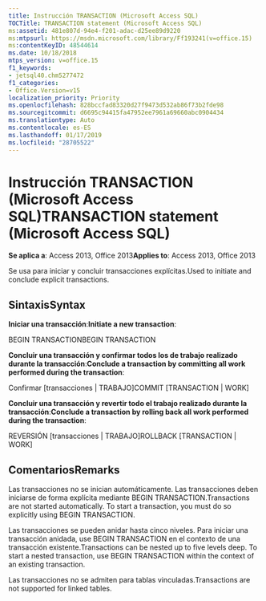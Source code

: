 ```yaml
---
title: Instrucción TRANSACTION (Microsoft Access SQL)
TOCTitle: TRANSACTION statement (Microsoft Access SQL)
ms:assetid: 481e807d-94e4-f201-adac-d25ee89d9220
ms:mtpsurl: https://msdn.microsoft.com/library/Ff193241(v=office.15)
ms:contentKeyID: 48544614
ms.date: 10/18/2018
mtps_version: v=office.15
f1_keywords:
- jetsql40.chm5277472
f1_categories:
- Office.Version=v15
localization_priority: Priority
ms.openlocfilehash: 828bccfad83320d27f9473d532ab86f73b2fde98
ms.sourcegitcommit: d6695c94415fa47952ee7961a69660abc0904434
ms.translationtype: Auto
ms.contentlocale: es-ES
ms.lasthandoff: 01/17/2019
ms.locfileid: "28705522"
---
```

# <a name="transaction-statement-microsoft-access-sql"></a><span data-ttu-id="a6663-102">Instrucción TRANSACTION (Microsoft Access SQL)</span><span class="sxs-lookup"><span data-stu-id="a6663-102">TRANSACTION statement (Microsoft Access SQL)</span></span>

<span data-ttu-id="a6663-103">**Se aplica a**: Access 2013, Office 2013</span><span class="sxs-lookup"><span data-stu-id="a6663-103">**Applies to**: Access 2013, Office 2013</span></span>

<span data-ttu-id="a6663-104">Se usa para iniciar y concluir transacciones explícitas.</span><span class="sxs-lookup"><span data-stu-id="a6663-104">Used to initiate and conclude explicit transactions.</span></span>

## <a name="syntax"></a><span data-ttu-id="a6663-105">Sintaxis</span><span class="sxs-lookup"><span data-stu-id="a6663-105">Syntax</span></span>

<span data-ttu-id="a6663-106">**Iniciar una transacción**:</span><span class="sxs-lookup"><span data-stu-id="a6663-106">**Initiate a new transaction**:</span></span>

<span data-ttu-id="a6663-107">BEGIN TRANSACTION</span><span class="sxs-lookup"><span data-stu-id="a6663-107">BEGIN TRANSACTION</span></span>

<span data-ttu-id="a6663-108">**Concluir una transacción y confirmar todos los de trabajo realizado durante la transacción**:</span><span class="sxs-lookup"><span data-stu-id="a6663-108">**Conclude a transaction by committing all work performed during the transaction**:</span></span>

<span data-ttu-id="a6663-109">Confirmar \[transacciones | TRABAJO\]</span><span class="sxs-lookup"><span data-stu-id="a6663-109">COMMIT \[TRANSACTION | WORK\]</span></span>

<span data-ttu-id="a6663-110">**Concluir una transacción y revertir todo el trabajo realizado durante la transacción**:</span><span class="sxs-lookup"><span data-stu-id="a6663-110">**Conclude a transaction by rolling back all work performed during the transaction**:</span></span>

<span data-ttu-id="a6663-111">REVERSIÓN \[transacciones | TRABAJO\]</span><span class="sxs-lookup"><span data-stu-id="a6663-111">ROLLBACK \[TRANSACTION | WORK\]</span></span>

## <a name="remarks"></a><span data-ttu-id="a6663-112">Comentarios</span><span class="sxs-lookup"><span data-stu-id="a6663-112">Remarks</span></span>

<span data-ttu-id="a6663-p101">Las transacciones no se inician automáticamente. Las transacciones deben iniciarse de forma explícita mediante BEGIN TRANSACTION.</span><span class="sxs-lookup"><span data-stu-id="a6663-p101">Transactions are not started automatically. To start a transaction, you must do so explicitly using BEGIN TRANSACTION.</span></span>

<span data-ttu-id="a6663-p102">Las transacciones se pueden anidar hasta cinco niveles. Para iniciar una transacción anidada, use BEGIN TRANSACTION en el contexto de una transacción existente.</span><span class="sxs-lookup"><span data-stu-id="a6663-p102">Transactions can be nested up to five levels deep. To start a nested transaction, use BEGIN TRANSACTION within the context of an existing transaction.</span></span>

<span data-ttu-id="a6663-117">Las transacciones no se admiten para tablas vinculadas.</span><span class="sxs-lookup"><span data-stu-id="a6663-117">Transactions are not supported for linked tables.</span></span>

